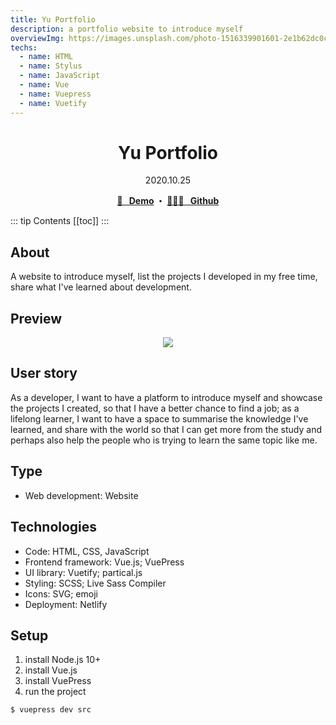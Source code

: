 ```yaml
---
title: Yu Portfolio
description: a portfolio website to introduce myself
overviewImg: https://images.unsplash.com/photo-1516339901601-2e1b62dc0c45?ixlib=rb-1.2.1&ixid=eyJhcHBfaWQiOjEyMDd9&auto=format&fit=crop&w=920&q=80
techs:
  - name: HTML
  - name: Stylus
  - name: JavaScript
  - name: Vue
  - name: Vuepress
  - name: Vuetify
---
```


<h1 align="center"> Yu Portfolio</h1>
<div align="center">2020.10.25</div>

<p align="center">
  <strong>
   <a href="https://bit.ly/zhu-yu" target="_blank">🚀 &nbsp; Demo</a>
   ・ <a href="https://github.com/JooYoo/vuepress-portfolio" target="_blank">👨🏻‍💻 &nbsp; Github</a>
  </strong>
</p>

::: tip Contents
[[toc]]
:::

## About

A website to introduce myself, list the projects I developed in my free time, share what I've learned about development.

## Preview

<p align="center">
  <img src="https://media1.giphy.com/media/AKamuejzQCIp40xv87/giphy.gif" />
</p>

## User story

As a developer, I want to have a platform to introduce myself and showcase the projects I created, so that I have a better chance to find a job; as a lifelong learner, I want to have a space to summarise the knowledge I've learned, and share with the world so that I can get more from the study and perhaps also help the people who is trying to learn the same topic like me.

## Type

- Web development: Website

## Technologies

- Code: HTML, CSS, JavaScript
- Frontend framework: Vue.js; VuePress
- UI library: Vuetify; partical.js
- Styling: SCSS; Live Sass Compiler
- Icons: SVG; emoji
- Deployment: Netlify

## Setup

1. install Node.js 10+
2. install Vue.js
3. install VuePress
4. run the project

```bash
$ vuepress dev src
```
